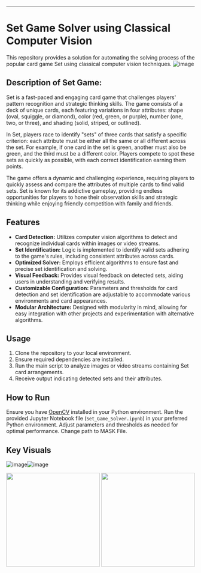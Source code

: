 

---

# Set Game Solver using Classical Computer Vision

This repository provides a solution for automating the solving process of the popular card game Set using classical computer vision techniques.
![image](https://github.com/manvendra-nema/SetGameVisionSolver/assets/53614640/7010174d-a2d4-4542-bc76-9084e057e3ae)

## Description of Set Game:


Set is a fast-paced and engaging card game that challenges players' pattern recognition and strategic thinking skills. The game consists of a deck of unique cards, each featuring variations in four attributes: shape (oval, squiggle, or diamond), color (red, green, or purple), number (one, two, or three), and shading (solid, striped, or outlined).

In Set, players race to identify "sets" of three cards that satisfy a specific criterion: each attribute must be either all the same or all different across the set. For example, if one card in the set is green, another must also be green, and the third must be a different color. Players compete to spot these sets as quickly as possible, with each correct identification earning them points.

The game offers a dynamic and challenging experience, requiring players to quickly assess and compare the attributes of multiple cards to find valid sets. Set is known for its addictive gameplay, providing endless opportunities for players to hone their observation skills and strategic thinking while enjoying friendly competition with family and friends.

## Features

- **Card Detection:** Utilizes computer vision algorithms to detect and recognize individual cards within images or video streams.
- **Set Identification:** Logic is implemented to identify valid sets adhering to the game's rules, including consistent attributes across cards.
- **Optimized Solver:** Employs efficient algorithms to ensure fast and precise set identification and solving.
- **Visual Feedback:** Provides visual feedback on detected sets, aiding users in understanding and verifying results.
- **Customizable Configuration:** Parameters and thresholds for card detection and set identification are adjustable to accommodate various environments and card appearances.
- **Modular Architecture:** Designed with modularity in mind, allowing for easy integration with other projects and experimentation with alternative algorithms.

## Usage

1. Clone the repository to your local environment.
2. Ensure required dependencies are installed.
3. Run the main script to analyze images or video streams containing Set card arrangements.
4. Receive output indicating detected sets and their attributes.

## How to Run

Ensure you have [OpenCV](https://opencv.org/) installed in your Python environment. Run the provided Jupyter Notebook file (`Set_Game_Solver.ipynb`) in your preferred Python environment. Adjust parameters and thresholds as needed for optimal performance. Change path to MASK File.

## Key Visuals 
![image](https://github.com/manvendra-nema/SetGameVisionSolver/assets/53614640/d4f8b44d-8474-44f1-8b01-19797c3cf67f)![image](https://github.com/manvendra-nema/SetGameVisionSolver/assets/53614640/1c67f251-6d08-49b6-aa34-313aeea3224a)

 <img src="https://github.com/manvendra-nema/SetGameVisionSolver/assets/53614640/5bebc039-1a2d-44e7-bc25-74ce440359ba" width="250" height="250">
 <img src="https://github.com/manvendra-nema/SetGameVisionSolver/assets/53614640/24f830c4-1bd7-4b7f-b6d4-448adcc45e56" width="250" height="250">

